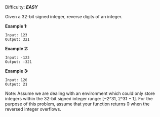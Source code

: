 Difficulty: ***EASY***

Given a 32-bit signed integer, reverse digits of an integer.

**Example 1:**

    Input: 123
    Output: 321
    
**Example 2:**

    Input: -123
    Output: -321
    
**Example 3:**

    Input: 120
    Output: 21

Note:
Assume we are dealing with an environment which could only store integers within the 32-bit signed integer range: [−2^31,  2^31 − 1]. For the purpose of this problem, assume that your function returns 0 when the reversed integer overflows.